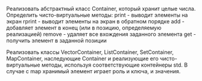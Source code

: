 Реализовать абстрактный класс Container, который хранит целые числа. Определить чисто-виртуальные методы:
print - выводит элементы на экран
rprint - выводит элементы на экран в обратном порядке
add - добавляет элемент в конец (или в позицию, определяемую реализацией)
remove - удаляет все вхождения заданного элемента
get - получить элемент в заданной позиции

Реализовать классы VectorContainer, ListContainer, SetContainer, MapContainer, наследующие Container и
реализующие его чисто-виртуальные методы, используя соответствующие контейнеры std. В случае с map хранимый
элемент играет роль и ключа, и значения.